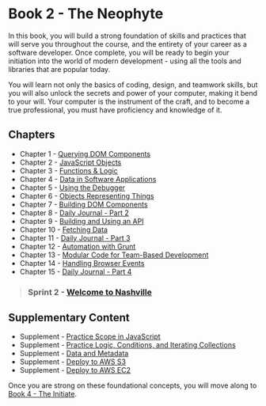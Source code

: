 # Book 2 - The Neophyte

In this book, you will build a strong foundation of skills and practices that will serve you throughout the course, and the entirety of your career as a software developer. Once complete, you will be ready to begin your initiation into the world of modern development - using all the tools and libraries that are popular today.

You will learn not only the basics of coding, design, and teamwork skills, but you will also unlock the secrets and power of your computer, making it bend to your will. Your computer is the instrument of the craft, and to become a true professional, you must have proficiency and knowledge of it.

## Chapters

* Chapter 1 - [Querying DOM Components](./chapters/IDENTIFYING_DOM_COMPONENTS.md)
* Chapter 2 - [JavaScript Objects](./chapters/JS_OBJECTS.md)
* Chapter 3 - [Functions & Logic](./chapters/JS_FUNCTION_BASICS.md)
* Chapter 4 - [Data in Software Applications](./chapters/JS_DATA.md)
* Chapter 5 - [Using the Debugger](./chapters/MISC_DEBUGGING.md)
* Chapter 6 - [Objects Representing Things](./chapters/OBJECTS_AS_THINGS.md)
* Chapter 7 - [Building DOM Components](./chapters/JS_CREATING_COMPONENTS.md)
* Chapter 8 - [Daily Journal - Part 2](./chapters/DAILY_JOURNAL_DATA_DOM.md)
* Chapter 9 - [Building and Using an API](./chapters/JSON_SERVER_API.md)
* Chapter 10 - [Fetching Data](./chapters/FETCH_INTRO.md)
* Chapter 11 - [Daily Journal - Part 3](./chapters/DAILY_JOURNAL_FETCHING.md)
* Chapter 12 - [Automation with Grunt](./chapters/GRUNT_INTRO.md)
* Chapter 13 - [Modular Code for Team-Based Development](./chapters/DESIGN_MODULARITY.md)
* Chapter 14 - [Handling Browser Events](./chapters/JS_EVENTS.md)
* Chapter 15 - [Daily Journal - Part 4](./chapters/DAILY_JOURNAL_MODULAR.md)

> ### __Sprint 2__ - [Welcome to Nashville](./chapters/WELCOME_NASHVILLE.md)

## Supplementary Content

* Supplement - [Practice Scope in JavaScript](./chapters/JS_SCOPE.md)
* Supplement - [Practice Logic, Conditions, and Iterating Collections](./chapters/JS_LOGIC_PRACTICE.md)
* Supplement - [Data and Metadata](./chapters/METADATA.md)
* Supplement - [Deploy to AWS S3](./chapters/AWS_S3.md)
* Supplement - [Deploy to AWS EC2](./chapters/AWS_EC2.md)

Once you are strong on these foundational concepts, you will move along to [Book 4 - The Initiate](../book-3-the-initiate/README.md).

